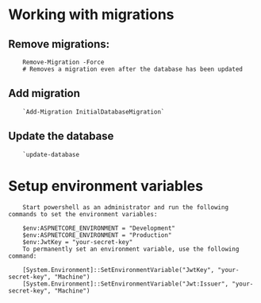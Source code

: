 # Working with migrations

## Remove migrations:
		
		Remove-Migration -Force 
		# Removes a migration even after the database has been updated
		
## Add migration

		`Add-Migration InitialDatabaseMigration`

## Update the database

		`update-database

# Setup environment variables

		Start powershell as an administrator and run the following commands to set the environment variables:

		$env:ASPNETCORE_ENVIRONMENT = "Development"
		$env:ASPNETCORE_ENVIRONMENT = "Production"
		$env:JwtKey = "your-secret-key"
		To permanently set an environment variable, use the following command:

		[System.Environment]::SetEnvironmentVariable("JwtKey", "your-secret-key", "Machine")
		[System.Environment]::SetEnvironmentVariable("Jwt:Issuer", "your-secret-key", "Machine")